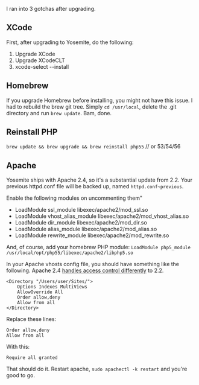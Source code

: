 I ran into 3 gotchas after upgrading.

## XCode

First, after upgrading to Yosemite, do the following:

1. Upgrade XCode
2. Upgrade XCodeCLT
3. xcode-select --install

## Homebrew

If you upgrade Homebrew before installing, you might not have this issue. I had to rebuild the brew git tree. Simply `cd /usr/local`, delete the .git directory and run `brew update`. Bam, done.

## Reinstall PHP

`brew update && brew upgrade && brew reinstall php55` // or 53/54/56

## Apache

Yosemite ships with Apache 2.4, so it's a substantial update from 2.2. Your previous httpd.conf file will be backed up, named `httpd.conf~previous`.

Enable the following modules on uncommenting them"

* LoadModule ssl_module libexec/apache2/mod_ssl.so
* LoadModule vhost_alias_module libexec/apache2/mod_vhost_alias.so
* LoadModule dir_module libexec/apache2/mod_dir.so
* LoadModule alias_module libexec/apache2/mod_alias.so
* LoadModule rewrite_module libexec/apache2/mod_rewrite.so

And, of course, add your homebrew PHP module:
`LoadModule php5_module    /usr/local/opt/php55/libexec/apache2/libphp5.so`

In your Apache vhosts config file, you should have something like the following. Apache 2.4 [handles access control differently](http://httpd.apache.org/docs/2.4/upgrading.html) to 2.2.

```
<Directory "/Users/user/Sites/">
    Options Indexes MultiViews
    AllowOverride All
    Order allow,deny
    Allow from all
</Directory>
```

Replace these lines:

```
Order allow,deny
Allow from all
```

With this:

```
Require all granted
```

That should do it. Restart apache, `sudo apachectl -k restart` and you're good to go.

